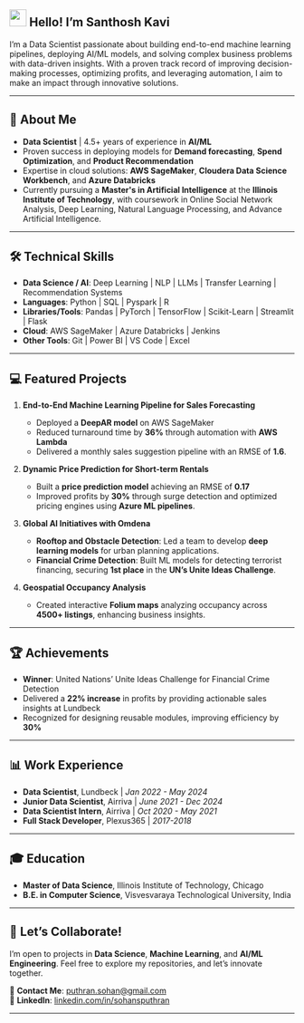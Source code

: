## <img src="https://raw.githubusercontent.com/MartinHeinz/MartinHeinz/master/wave.gif" width="30px"> Hello! I’m Santhosh Kavi
I’m a Data Scientist passionate about building end-to-end machine learning pipelines, deploying AI/ML models, and solving complex business problems with data-driven insights. With a proven track record of improving decision-making processes, optimizing profits, and leveraging automation, I aim to make an impact through innovative solutions.

---

## 🚀 **About Me**
- **Data Scientist** | 4.5+ years of experience in **AI/ML**
- Proven success in deploying models for **Demand forecasting**, **Spend Optimization**, and **Product Recommendation**
- Expertise in cloud solutions: **AWS SageMaker**, **Cloudera Data Science Workbench**, and **Azure Databricks**
- Currently pursuing a **Master's in Artificial Intelligence** at the **Illinois Institute of Technology**, with coursework in Online Social Network Analysis, Deep Learning, Natural Language Processing, and Advance Artificial Intelligence.

---

## 🛠️ **Technical Skills**
- **Data Science / AI**: Deep Learning | NLP | LLMs | Transfer Learning | Recommendation Systems 
- **Languages**: Python | SQL | Pyspark | R
- **Libraries/Tools**: Pandas | PyTorch | TensorFlow | Scikit-Learn | Streamlit | Flask 
- **Cloud**: AWS SageMaker | Azure Databricks | Jenkins
- **Other Tools**: Git | Power BI | VS Code | Excel

---

## 💻 **Featured Projects**

1. **End-to-End Machine Learning Pipeline for Sales Forecasting**
   - Deployed a **DeepAR model** on AWS SageMaker
   - Reduced turnaround time by **36%** through automation with **AWS Lambda**
   - Delivered a monthly sales suggestion pipeline with an RMSE of **1.6**.

2. **Dynamic Price Prediction for Short-term Rentals**
   - Built a **price prediction model** achieving an RMSE of **0.17**
   - Improved profits by **30%** through surge detection and optimized pricing engines using **Azure ML pipelines**.

3. **Global AI Initiatives with Omdena**
   - **Rooftop and Obstacle Detection**: Led a team to develop **deep learning models** for urban planning applications.
   - **Financial Crime Detection**: Built ML models for detecting terrorist financing, securing **1st place** in the **UN’s Unite Ideas Challenge**.

4. **Geospatial Occupancy Analysis**
   - Created interactive **Folium maps** analyzing occupancy across **4500+ listings**, enhancing business insights.

---

## 🏆 **Achievements**
- **Winner**: United Nations’ Unite Ideas Challenge for Financial Crime Detection
- Delivered a **22% increase** in profits by providing actionable sales insights at Lundbeck
- Recognized for designing reusable modules, improving efficiency by **30%**

---

## 📊 **Work Experience**
- **Data Scientist**, Lundbeck | *Jan 2022 - May 2024*
- **Junior Data Scientist**, Airriva | *June 2021 - Dec 2024*
- **Data Scientist Intern**, Airriva | *Oct 2020 - May 2021*
- **Full Stack Developer**, Plexus365 | *2017-2018*

---

## 🎓 **Education**
- **Master of Data Science**, Illinois Institute of Technology, Chicago
- **B.E. in Computer Science**, Visvesvaraya Technological University, India

---

## 🌟 **Let’s Collaborate!**
I’m open to projects in **Data Science**, **Machine Learning**, and **AI/ML Engineering**. Feel free to explore my repositories, and let’s innovate together.

📧 **Contact Me**: [puthran.sohan@gmail.com](mailto:puthran.sohan@gmail.com)  
🔗 **LinkedIn**: [linkedin.com/in/sohansputhran](https://www.linkedin.com/in/sohansputhran)

---

</details> 

  


